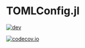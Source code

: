 # TOMLConfig.jl

<!-- [![stable](https://img.shields.io/badge/docs-stable-blue.svg)](https://jondeuce.github.io/TOMLConfig.jl/stable) -->
[![dev](https://img.shields.io/badge/docs-dev-blue.svg)](https://jondeuce.github.io/TOMLConfig.jl/dev)
<!-- [![Build Status](https://github.com/jondeuce/TOMLConfig.jl/workflows/CI/badge.svg)](https://github.com/jondeuce/TOMLConfig.jl/actions?query=workflow%3ACI) -->
[![codecov.io](https://codecov.io/github/jondeuce/TOMLConfig.jl/branch/master/graph/badge.svg)](http://codecov.io/github/jondeuce/TOMLConfig.jl/branch/master)
